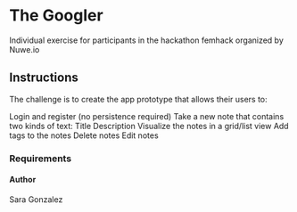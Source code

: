 
# The Googler
Individual exercise for participants in the hackathon femhack organized by Nuwe.io

## Instructions

The challenge is to create the app prototype that allows their users to:

Login and register (no persistence required)
Take a new note that contains two kinds of text:
Title
Description
Visualize the notes in a grid/list view
Add tags to the notes
Delete notes
Edit notes

### Requirements

#### Author

Sara Gonzalez
